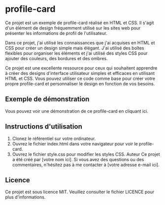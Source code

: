 # profile-card

Ce projet est un exemple de profile-card réalisé en HTML et CSS. Il s'agit d'un élément de design fréquemment utilisé sur les sites web pour présenter les informations de profil de l'utilisateur.

Dans ce projet, j'ai utilisé les connaissances que j'ai acquises en HTML et CSS pour créer un design simple mais élégant. J'ai utilisé des boîtes flexibles pour organiser les éléments et j'ai utilisé des styles CSS pour ajouter des couleurs, des bordures et des ombres.

Ce projet est une excellente ressource pour ceux qui souhaitent apprendre à créer des designs d'interface utilisateur simples et efficaces en utilisant HTML et CSS. Vous pouvez utiliser ce code comme base pour créer votre propre profile-card et personnaliser le design en fonction de vos besoins.

## Exemple de démonstration
Vous pouvez voir une démonstration de ce profile-card en cliquant ici.

## Instructions d'utilisation
1. Clonez le référentiel sur votre ordinateur.
2. Ouvrez le fichier index.html dans votre navigateur pour voir le profile-card.
4. Ouvrez le fichier style.css pour modifier les styles CSS.
Auteur
Ce projet a été créé par [votre nom ici]. Si vous avez des questions ou des commentaires, n'hésitez pas à me contacter à [votre adresse e-mail ici].

## Licence
Ce projet est sous licence MIT. Veuillez consulter le fichier LICENCE pour plus d'informations.
